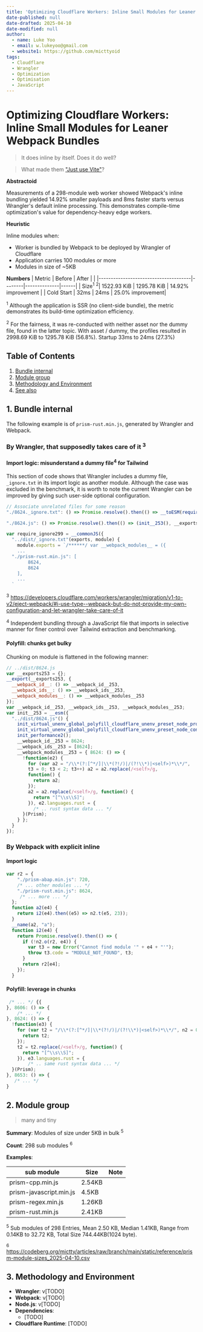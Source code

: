 ```yaml
---
title: 'Optimizing Cloudflare Workers: Inline Small Modules for Leaner Webpack Bundles'
date-published: null
date-drafted: 2025-04-10
date-modified: null
author:
  - name: Luke Yoo
  - email: w.lukeyoo@gmail.com
  - website1: https://github.com/micttyoid
tags:
  - Cloudflare
  - Wrangler
  - Optimization
  - Optimisation
  - JavaScript
---
```


# Optimizing Cloudflare Workers: Inline Small Modules for Leaner Webpack Bundles

> It does inline by itself. Does it do well?

> What made them ["Just use Vite"](https://blog.cloudflare.com/introducing-the-cloudflare-vite-plugin)?

**Abstractoid**

Measurements of a 298-module web worker showed Webpack's inline bundling yielded 14.92% smaller payloads and 8ms faster starts versus Wrangler's default inline processing. This demonstrates compile-time optimization's value for dependency-heavy edge workers.

**Heuristic**

Inline modules when:
- Worker is bundled by Webpack to be deployed by Wrangler of Cloudflare
- Application carries 100 modules or more
- Modules in size of ~5KB

**Numbers**
| Metric                               | Before | After        |      |
|--------------------------------------|--------|--------------|------|
| Size<sup>1</sup> <sup>2</sup>| 1522.93 KiB | 1295.78 KiB  |   14.92% improvement   |
| Cold Start   | 32ms   | 24ms   | 25.0% improvement|

<sup>1</sup> Although the application is SSR (no client-side bundle),
the metric demonstrates its build-time optimization efficiency.

<sup>2</sup> For the fairness, it was re-conducted with neither asset
nor the dummy file, found in the latter topic. With asset / dummy, the
profiles resulted in 2998.69 KiB to 1295.78 KiB (56.8%).
Startup 33ms to 24ms (27.3%)

## Table of Contents

1. [Bundle internal](#bundle-internal)
2. [Module group](#module-group)
3. [Methodology and Environment](#methodology-and-environment)
3. [See also](#see-also)


## 1. Bundle internal

The following example is of `prism-rust.min.js`, generated by Wrangler and Webpack.

### By Wrangler, that supposedly takes care of it <sup>3</sup>

#### Import logic: misunderstand a dummy file<sup>4</sup> for Tailwind

This section of code shows that Wrangler includes a dummy file, `_ignore.txt` in its import logic as another module. Although the case was excluded in the benchmark, it is worth to note the current Wrangler can be improved by giving such user-side optional configuration.

```js
// Associate unrelated files for some reason
"./8624._ignore.txt": () => Promise.resolve().then(() => __toESM(require_ignore253())),

"./8624.js": () => Promise.resolve().then(() => (init__253(), __exports253)),

var require_ignore299 = __commonJS({
  "../dist/_ignore.txt"(exports, module) {
    module.exports = `/******/ var __webpack_modules__ = ({
    ...
  "./prism-rust.min.js": [
		8624,
		8624
	],
    ...
  `
```

<sup>3</sup> https://developers.cloudflare.com/workers/wrangler/migration/v1-to-v2/eject-webpack/#i-use-type--webpack-but-do-not-provide-my-own-configuration-and-let-wrangler-take-care-of-it

<sup>4</sup> Independent bundling through a JavaScript file that imports in selective manner for finer control over Tailwind extraction and benchmarking.

#### Polyfill: chunks get bulky

Chunking on module is flattened in the following manner:

```js filename="worker.js"
// ../dist/8624.js
var __exports253 = {};
__export(__exports253, {
  __webpack_id__: () => __webpack_id__253,
  __webpack_ids__: () => __webpack_ids__253,
  __webpack_modules__: () => __webpack_modules__253
});
var __webpack_id__253, __webpack_ids__253, __webpack_modules__253;
var init__253 = __esm({
  "../dist/8624.js"() {
    init_virtual_unenv_global_polyfill_cloudflare_unenv_preset_node_process();
    init_virtual_unenv_global_polyfill_cloudflare_unenv_preset_node_console();
    init_performance2();
    __webpack_id__253 = 8624;
    __webpack_ids__253 = [8624];
    __webpack_modules__253 = { 8624: () => {
      !function(e2) {
        for (var a2 = "/\\*(?:[^*/]|\\*(?!/)|/(?!\\*)|<self>)*\\*/",
        t3 = 0; t3 < 2; t3++) a2 = a2.replace(/<self>/g,
        function() {
          return a2;
        });
        a2 = a2.replace(/<self>/g, function() {
          return "[^\\s\\S]";
        }), e2.languages.rust = { 
          /* .. rust syntax data ... */
      }(Prism);
    } };
  }
});
```

### By Webpack with explicit inline

#### Import logic
```js
var r2 = {
    "./prism-abap.min.js": 720, 
    /* ... other modules ... */
    "./prism-rust.min.js": 8624,
     /* ... more ... */
  };
  function a2(e4) {
    return i2(e4).then((e5) => n2.t(e5, 23));
  }
  __name(a2, "a");
  function i2(e4) {
    return Promise.resolve().then(() => {
      if (!n2.o(r2, e4)) {
        var t3 = new Error("Cannot find module '" + e4 + "'");
        throw t3.code = "MODULE_NOT_FOUND", t3;
      }
      return r2[e4];
    });
  }
```

#### Polyfill: leverage in chunks
```js
 /* ... */ {{
}, 8606: () => {
    /* ... */
}, 8624: () => {
  !function(e3) {
    for (var t2 = "/\\*(?:[^*/]|\\*(?!/)|/(?!\\*)|<self>)*\\*/", n2 = 0; n2 < 2; n2++) t2 = t2.replace(/<self>/g, function() {
      return t2;
    });
    t2 = t2.replace(/<self>/g, function() {
      return "[^\\s\\S]";
    }), e3.languages.rust = { 
        /* .. same rust syntax data ... */
  }(Prism);
}, 8653: () => {
   /* ... */
}
```

## 2. Module group

> many and tiny

**Summary**: Modules of size under 5KB in bulk <sup>5</sup>

**Count**: 298 sub modules <sup>6</sup>

**Examples**:

| sub module              | Size        | Note     |
|-------------------------|-------------|----------|
| prism-cpp.min.js        | 2.54KB      |          |
| prism-javascript.min.js | 4.5KB       |          |
| prism-regex.min.js      | 1.26KB      |          |
| prism-rust.min.js       | 2.41KB      |          |

<sup>5</sup> Sub modules of 298 Entries, Mean 2.50 KB, Median 1.41KB, Range from 0.14KB to 32.72 KB, Total Size 744.44KB(1024 byte).

<sup>6</sup> https://codeberg.org/mictty/articles/raw/branch/main/static/reference/prism-module-sizes_2025-04-10.csv


## 3. Methodology and Environment

- **Wrangler**: v[TODO]
- **Webpack**: v[TODO]
- **Node.js**: v[TODO]
- **Dependencies**:  
  - [TODO]
- **Cloudflare Runtime**: [TODO]